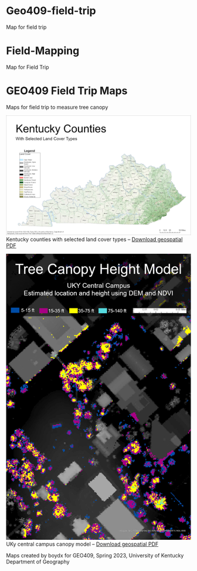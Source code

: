 # Geo409-field-trip
Map for field trip
# Field-Mapping
Map for Field Trip
# GEO409 Field Trip Maps
Maps for field trip to measure tree canopy

![Kentucky Counties](KentuckyCounties.jpg)   
Kentucky counties with selected land cover types – [Download geospatial PDF](KentuckyCounties.pdf)

![UKy Campus canopy model](TreeHeightCanopyModel.jpg)   
UKy central campus canopy model – [Download geospatial PDF](TreeHeightCanopyModel.pdf)

Maps created by boydx for GEO409, Spring 2023, University of Kentucky Department of Geography

